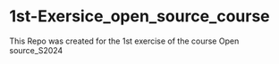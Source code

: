 # 1st-Exersice_open_source_course
This Repo was created for the 1st exercise of the course Open source_S2024

